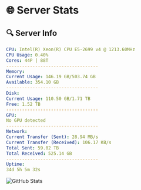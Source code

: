 # 🌐 Server Stats
## 🔍 Server Info
```yaml
CPU: Intel(R) Xeon(R) CPU E5-2699 v4 @ 1213.60MHz
CPU Usage: 0.40%
Cores: 44P | 88T
-----------------------------------
Memory:
Current Usage: 146.19 GB/503.74 GB
Available: 354.10 GB
-----------------------------------
Disk:
Current Usage: 110.50 GB/1.71 TB
Free: 1.52 TB
-----------------------------------
GPU:
No GPU detected
-----------------------------------
Network:
Current Transfer (Sent): 28.94 MB/s
Current Transfer (Received): 106.17 KB/s
Total Sent: 59.02 TB
Total Received: 525.14 GB
-----------------------------------
Uptime:
34d 5h 5m 32s
```
![GitHub Stats](https://img.shields.io/badge/Updated-2025-04-11_02:28:21-blue)